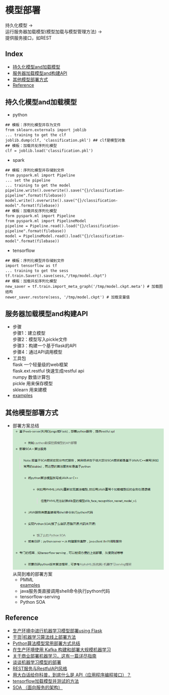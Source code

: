 模型部署
===
持久化模型 -> <br/>运行服务器加载模型(模型加载与模型管理方法) -> <br/>提供服务接口，如REST

Index
---
- [持久化模型and加载模型](#持久化模型and加载模型)
- [服务器加载模型and构建API](#服务器加载模型and构建API)
- [其他模型部署方式](#其他模型部署方式)
- [Reference](#Reference)



## 持久化模型and加载模型
- python<br/>
```
## 模板：序列化模型并存为文件
from sklearn.externals import joblib
... training to get the clf
joblib.dump(clf, 'classification.pkl') ## clf是模型对象
## 模板：加载并反序列化模型
clf = joblib.load('classification.pkl')
```
- spark<br/>
```
## 模板：序列化模型并存储到文件
from pyspark.ml import Pipeline
... set the pipeline
... training to get the model
pipeline.write().overwrite().save("{}/classification-pipeline".format(filebase))
model.write().overwrite().save("{}/classification-model".format(filebase))
## 模板：加载并反序列化模型
form pyspark.ml import Pipeline
from pyspark.ml import PipelineModel
pipeline = Pipeline.read().load("{}/classification-pipeline".format(filebase))
model = PipelineModel.read().load("{}/classification-model".format(filebase))
```
- tensorflow<br/>
```
## 模板：序列化模型并存储到文件
import tensorflow as tf
... training to get the sess
tf.train.Saver().save(sess,"/tmp/model.ckpt")  
## 模板：加载并反序列化模型
new_saver = tf.train.import_meta_graph('/tmp/model.ckpt.meta') # 加载图结构
newer_saver.restore(sess, '/tmp/model.ckpt') # 加载变量值
```

## 服务器加载模型and构建API
- 步骤<br/>
步骤1：建立模型<br/>
步骤2：模型写入pickle文件<br/>
步骤3：构建一个基于flask的API<br/>
步骤4：通过API调用模型<br/>
- 工具包<br/>
flask 一个轻量级的web框架<br/>
flask.ext.restful 快速生成restful api<br/>
numpy 数值计算包<br/>
pickle 用来保存模型<br/>
sklearn 用来建模<br/> 
- [examples](../测试/模型api部署.py)

## 其他模型部署方式
- 部署方案总结<br/>
![示例](../图片/模型部署.png)<br/>
从简到难的部署方案<br/>
  - PMML<br/>
  [examples]()
  - java服务类直接调用shell命令执行python代码
  - tensorflow-serving
  - Python SOA<br/>
  
  



## Reference
- [生产环境中进行机器学习模型部署using Flask](https://zhuanlan.zhihu.com/p/42418356)
- [干货|机器学习算法线上部署方法](https://zhuanlan.zhihu.com/p/23382412)
- [Python算法模型常用部署方式总结](http://knightyang.com/2017/10/18/python%E7%AE%97%E6%B3%95%E6%A8%A1%E5%9E%8B%E5%B8%B8%E7%94%A8%E9%83%A8%E7%BD%B2%E6%96%B9%E5%BC%8F%E6%80%BB%E7%BB%93/)
- [在生产环境使用 Kafka 构建和部署大规模机器学习](https://www.infoq.cn/article/build-deploy-scalable-machine-learning-production-kafka)
- [关于商业部署机器学习，这有一篇详尽指南](https://www.jiqizhixin.com/articles/2018-07-13-6)
- [谈谈机器学习模型的部署](https://my.oschina.net/taogang/blog/2222908)
- [REST服务与RestfulAPI风格](https://www.jianshu.com/p/43dae0b83755)
- [用大白话给你科普，到底什么是 API（应用程序编程接口）？](http://baijiahao.baidu.com/s?id=1597881116201407882&wfr=spider&for=pc)
- [tensorflow加载模型并测试的方法](https://blog.csdn.net/sjtuxx_lee/article/details/82663394)
- [SOA （面向服务的架构）](https://baike.baidu.com/item/SOA/2140650?fr=aladdin)

